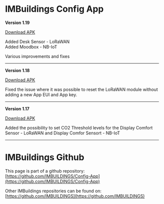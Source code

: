 # IMBuildings Config App

**Version 1.19**

[Download APK](https://drive.google.com/file/d/1ykdPZ6l6HEdhIMStSPo73gTCsgdmNhpY/view?usp=sharing)

Added Desk Sensor - LoRaWAN<br>
Added Moodbox - NB-IoT<br>

Various improvements and fixes<br>
___

**Version 1.18**

[Download APK](https://drive.google.com/file/d/1KY1nPUyqtgWPpe_2_j3kDZ__25p9TD3d/view?usp=sharing)

Fixed the issue where it was possible to reset the LoRaWAN module without adding a new App EUI and App key.
___

**Version 1.17**

[Download APK](https://drive.google.com/file/d/1iSnhUZ8vyPq9zs4s2Iai7z7ObrBSgvlX/view?usp=sharing)

Added the possibility to set CO2 Threshold levels for the Display Comfort Sensor - LoRaWAN and Display Comfor Sensort - NB-IoT
___

# IMBuildings Github

This page is part of a github repository: [https://github.com/IMBUILDINGS/Config-App](https://github.com/IMBUILDINGS/Config-App)

Other IMBuildings repositories can be found on: [https://github.com/IMBUILDINGS](https://github.com/IMBUILDINGS)
